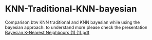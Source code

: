 # KNN-Traditional-KNN-bayesian
Comparison btw KNN traditional and KNN bayesian while using the bayesian approach.
 to understand more please check the presentation 
[Bayesian K-Nearest Neighbours (1) (1).pdf](https://github.com/hanelo/KNN-Traditional-KNN-bayesian/files/13300865/Bayesian.K-Nearest.Neighbours.1.1.pdf)
